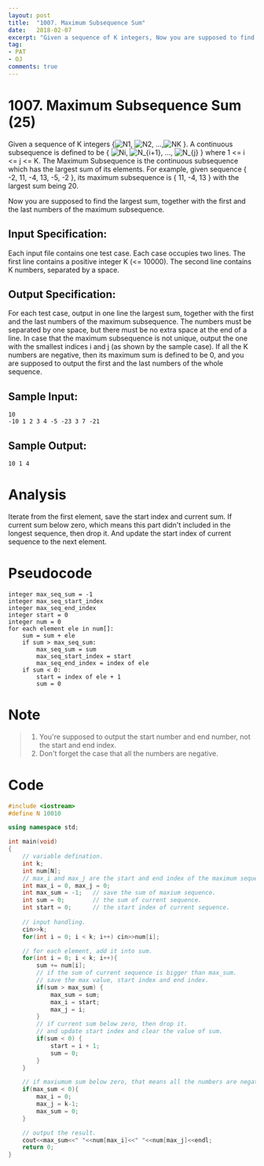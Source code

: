 ```yaml
---
layout: post
title:  "1007. Maximum Subsequence Sum"
date:   2018-02-07
excerpt: "Given a sequence of K integers, Now you are supposed to find the largest sum, together with the first and the last numbers of the maximum subsequence.  "
tag:
- PAT 
- OJ
comments: true
---
```


# 1007. Maximum Subsequence Sum (25)
Given a sequence of K integers {![N1](http://latex.codecogs.com/gif.latex?N_{1}), ![N2](http://latex.codecogs.com/gif.latex?N_{2}), ...,![NK](http://latex.codecogs.com/gif.latex?N_{K} ) }. A continuous subsequence is defined to be { ![Ni](http://latex.codecogs.com/gif.latex?N_{i}), ![N_{i+1}](http://latex.codecogs.com/gif.latex?N_{i+1}), ..., ![N_{j}](http://latex.codecogs.com/gif.latex?N_{j}) } where 1 <= i <= j <= K. The Maximum Subsequence is the continuous subsequence which has the largest sum of its elements. For example, given sequence { -2, 11, -4, 13, -5, -2 }, its maximum subsequence is { 11, -4, 13 } with the largest sum being 20.  
  
Now you are supposed to find the largest sum, together with the first and the last numbers of the maximum subsequence.  
  
## Input Specification:

Each input file contains one test case. Each case occupies two lines. The first line contains a positive integer K (<= 10000). The second line contains K numbers, separated by a space.  

## Output Specification:

For each test case, output in one line the largest sum, together with the first and the last numbers of the maximum subsequence. The numbers must be separated by one space, but there must be no extra space at the end of a line. In case that the maximum subsequence is not unique, output the one with the smallest indices i and j (as shown by the sample case). If all the K numbers are negative, then its maximum sum is defined to be 0, and you are supposed to output the first and the last numbers of the whole sequence.

## Sample Input:
```
10
-10 1 2 3 4 -5 -23 3 7 -21
```
## Sample Output:
```
10 1 4
```

# Analysis
Iterate from the first element, save the start index and current sum. If current sum below zero, which means this part didn't included in the longest sequence, then drop it. And update the start index of current sequence to the next element.

# Pseudocode
```
integer max_seq_sum = -1
integer max_seq_start_index
integer max_seq_end_index
integer start = 0
integer num = 0
for each element ele in num[]:
    sum = sum + ele
    if sum > max_seq_sum:
        max_seq_sum = sum
        max_seq_start_index = start
        max_seq_end_index = index of ele
    if sum < 0:
        start = index of ele + 1
        sum = 0
```

# Note
> 1. You're supposed to output the start number and end number, not the start and end index.
> 2. Don't forget the case that all the numbers are negative.

# Code
```cpp
#include <iostream>
#define N 10010

using namespace std;

int main(void)
{
    // variable defination.
    int k; 
    int num[N];
    // max_i and max_j are the start and end index of the maximum sequence.
    int max_i = 0, max_j = 0;
    int max_sum = -1;   // save the sum of maxium sequence.
    int sum = 0;        // the sum of current sequence.
    int start = 0;      // the start index of current sequence.
    
    // input handling.
    cin>>k;
    for(int i = 0; i < k; i++) cin>>num[i];

    // for each element, add it into sum.
    for(int i = 0; i < k; i++){
        sum += num[i];
        // if the sum of current sequence is bigger than max_sum.
        // save the max value, start index and end index.
        if(sum > max_sum) {
            max_sum = sum;
            max_i = start;
            max_j = i;
        }
        // if current sum below zero, then drop it. 
        // and update start index and clear the value of sum.
        if(sum < 0) {
            start = i + 1;
            sum = 0;
        }
    }

    // if maxiumum sum below zero, that means all the numbers are negative.
    if(max_sum < 0){
        max_i = 0;
        max_j = k-1;
        max_sum = 0;
    }

    // output the result.
    cout<<max_sum<<" "<<num[max_i]<<" "<<num[max_j]<<endl;
    return 0;
}
```
